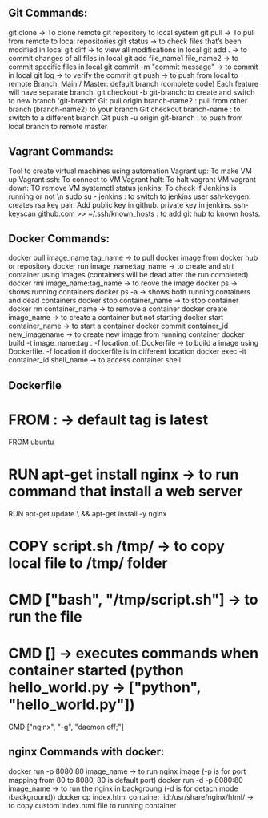 ## Git Commands:
git clone -> To clone remote git repository to local system
git pull -> To pull from remote to local repositories
git status -> to check files that’s been modified in local
git diff -> to view all modifications in local
git add . -> to commit changes of all files in local
git add file_name1  file_name2 -> to commit specific files in local
git commit -m "commit message" -> to commit in local
git log -> to verify the commit
git push -> to push from local to remote
Branch:
	Main / Master: default branch (complete code)
	Each feature will have separate branch.
git checkout -b git-branch: to create and switch to new branch 'git-branch'
Git pull origin branch-name2 : pull from other branch (branch-name2) to your branch
Git checkout branch-name : to switch to a different branch
Git push -u origin git-branch : to push from local branch to remote master

## Vagrant Commands:
Tool to create virtual machines using automation
Vagrant up: To make VM up
Vagrant ssh: To connect to VM
Vagrant halt: To halt vagrant VM
vagrant down: TO remove VM
systemctl status jenkins: To check if Jenkins is running or not \n
sudo su - jenkins : to switch to jenkins user
ssh-keygen: creates rsa key pair. Add public key in github. private key in jenkins.
ssh-keyscan github.com >> ~/.ssh/known_hosts : to add git hub to known hosts.

## Docker Commands:
docker pull image_name:tag_name -> to pull docker image from docker hub or repository
docker run image_name:tag_name -> to create and strt container using images (containers will be dead after the run completed)
docker rmi image_name:tag_name -> to reove the image
docker ps -> shows running containers
docker ps -a -> shows both running containers and dead containers
docker stop container_name -> to stop container
docker rm container_name -> to remove a container
docker create image_name -> to create a container but not starting
docker start container_name -> to start a container
docker commit container_id new_imagename -> to create new image from running container
docker build -t image_name:tag . -f location_of_Dockerfile -> to build a image using Dockerfile. -f location if dockerfile is in different location
docker exec -it container_id shell_name -> to access container shell

## Dockerfile
# FROM <image-name>:<tag> -> default tag is latest
FROM ubuntu

# RUN apt-get install nginx -> to run command that install a web server
RUN apt-get update \ 
    && apt-get install -y nginx

# COPY script.sh /tmp/  -> to copy local file to /tmp/ folder
# CMD ["bash", "/tmp/script.sh"] -> to run the file

# CMD [] -> executes commands when container started (python hello_world.py -> ["python", "hello_world.py"])
CMD ["nginx", "-g", "daemon off;"]

## nginx Commands with docker:
docker run -p 8080:80 image_name -> to run nginx image (-p is for port mapping from 80 to 8080, 80 is default port)
docker run -d -p 8080:80 image_name -> to run the nginx in backgroung (-d is for detach mode (background))
docker cp index.html container_id:/usr/share/nginx/html/ -> to copy custom index.html file to running container